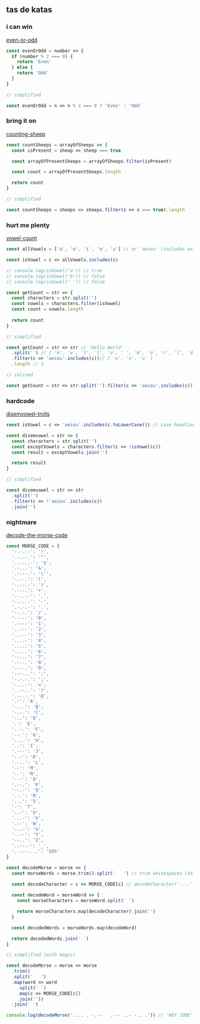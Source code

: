 ## tas de katas

### i can win
[even-or-odd](https://www.codewars.com/kata/even-or-odd/train/javascript)

```javascript
const evenOrOdd = number => {
  if (number % 2 === 0) {
    return 'Even'
  } else {
    return 'Odd'
  }
}

// simplified

const evenOrOdd = n => n % 2 === 0 ? 'Even' : 'Odd'
```

### bring it on
[counting-sheep](https://www.codewars.com/kata/counting-sheep-dot-dot-dot/train/javascript)

```javascript
const countSheeps = arrayOfSheeps => {
  const isPresent = sheep => sheep === true

  const arrayOfPresentSheeps = arrayOfSheeps.filter(isPresent)

  const count = arrayOfPresentSheeps.length

  return count
}

// simplified

const countSheeps = sheeps => sheeps.filter(s => s === true).length
```

### hurt me plenty
[vowel-count](https://www.codewars.com/kata/vowel-count/train/javascript)

```javascript
const allVowels = ['a', 'e', 'i', 'o', 'u'] // or 'aeiou' (includes exist on String too -> http://devdocs.io/javascript/global_objects/string/includes)

const isVowel = c => allVowels.includes(c)

// console.log(isVowel('a')) // true
// console.log(isVowel('b')) // false
// console.log(isVowel(' ')) // false

const getCount = str => {
  const characters = str.split('')
  const vowels = characters.filter(isVowel)
  const count = vowels.length
  
  return count
}

// simplified

const getCount = str => str // 'Hello World'
  .split('') // [ 'H', 'e', 'l', 'l', 'o', ' ', 'W', 'o', 'r', 'l', 'd' ]
  .filter(c => 'aeiou'.includes(c))// [ 'e', 'o', 'o' ]
  .length // 3

// inlined

const getCount = str => str.split('').filter(c => 'aeiou'.includes(c)).length
```

### hardcode
[disemvowel-trolls](https://www.codewars.com/kata/disemvowel-trolls/train/javascript)

```javascript
const isVowel = c => 'aeiou'.includes(c.toLowerCase()) // case handling with toLowerCase()

const disemvowel = str => {
  const characters = str.split('')
  const exceptVowels = characters.filter(c => !isVowel(c))
  const result = exceptVowels.join('')

  return result
}

// simplified

const disemvowel = str => str
  .split('')
  .filter(c => !'aeiou'.includes(c))
  .join('')
```


### nightmare
[decode-the-morse-code](https://www.codewars.com/kata/decode-the-morse-code/train/javascript)

```javascript
const MORSE_CODE = {
  '-.-.--': '!',
  '.-..-.': '"',
  '...-..-': '$',
  '.-...': '&',
  '.----.': '\'',
  '-.--.': '(',
  '-.--.-': ')',
  '.-.-.': '+',
  '--..--': ',',
  '-....-': '-',
  '.-.-.-': '.',
  '-..-.': '/',
  '-----': '0',
  '.----': '1',
  '..---': '2',
  '...--': '3',
  '....-': '4',
  '.....': '5',
  '-....': '6',
  '--...': '7',
  '---..': '8',
  '----.': '9',
  '---...': ':',
  '-.-.-.': ';',
  '-...-': '=',
  '..--..': '?',
  '.--.-.': '@',
  '.-': 'A',
  '-...': 'B',
  '-.-.': 'C',
  '-..': 'D',
  '.': 'E',
  '..-.': 'F',
  '--.': 'G',
  '....': 'H',
  '..': 'I',
  '.---': 'J',
  '-.-': 'K',
  '.-..': 'L',
  '--': 'M',
  '-.': 'N',
  '---': 'O',
  '.--.': 'P',
  '--.-': 'Q',
  '.-.': 'R',
  '...': 'S',
  '-': 'T',
  '..-': 'U',
  '...-': 'V',
  '.--': 'W',
  '-..-': 'X',
  '-.--': 'Y',
  '--..': 'Z',
  '..--.-': '_',
  '...---...': 'SOS'
}

const decodeMorse = morse => {
  const morseWords = morse.trim().split('   ') // trim whitespaces (to pass codewars tests..)

  const decodeCharacter = c => MORSE_CODE[c] // decodeCharacter('....') -> 'H'
  
  const decodeWord = morseWord => {
    const morseCharacters = morseWord.split(' ')

    return morseCharacters.map(decodeCharacter).join('')
  }

  const decodedWords = morseWords.map(decodeWord)

  return decodedWords.join(' ')
}

// simplified (with magic)

const decodeMorse = morse => morse
  .trim()
  .split('   ')
  .map(word => word
    .split(' ')
    .map(c => MORSE_CODE[c])
    .join(''))
  .join(' ')

console.log(decodeMorse('.... . -.--   .--- ..- -.. .')) // 'HEY JUDE'
```